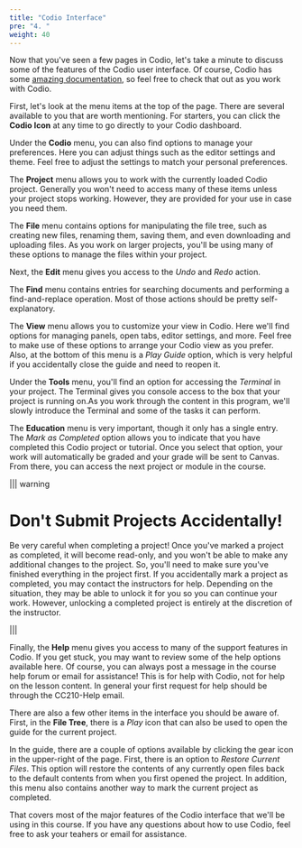 ```yaml
---
title: "Codio Interface"
pre: "4. "
weight: 40
---
```


Now that you've seen a few pages in Codio, let's take a minute to discuss some of the features of the Codio user interface. Of course, Codio has some [amazing documentation](https://docs.codio.com/student), so feel free to check that out as you work with Codio.

First, let's look at the menu items at the top of the page. There are several available to you that are worth mentioning. For starters, you can click the **Codio Icon** at any time to go directly to your Codio dashboard.

Under the **Codio** menu, you can also find options to manage your preferences. Here you can adjust things such as the editor settings and theme. Feel free to adjust the settings to match your personal preferences. 

The **Project** menu allows you to work with the currently loaded Codio project. Generally you won't need to access many of these items unless your project stops working. However, they are provided for your use in case you need them.

The **File** menu contains options for manipulating the file tree, such as creating new files, renaming them, saving them, and even downloading and uploading files. As you work on larger projects, you'll be using many of these options to manage the files within your project.

Next, the **Edit** menu gives you access to the _Undo_ and _Redo_ action. 

The **Find** menu contains entries for searching documents and performing a find-and-replace operation. Most of those actions should be pretty self-explanatory.

The **View** menu allows you to customize your view in Codio. Here we'll find options for managing panels, open tabs, editor settings, and more. Feel free to make use of these options to arrange your Codio view as you prefer. Also, at the bottom of this menu is a _Play Guide_ option, which is very helpful if you accidentally close the guide and need to reopen it. 

Under the **Tools** menu, you'll find an option for accessing the _Terminal_ in your project. The Terminal gives you console access to the box that your project is running on.As you work through the content in this program, we'll slowly introduce the Terminal and some of the tasks it can perform. 

The **Education** menu is very important, though it only has a single entry. The _Mark as Completed_ option allows you to indicate that you have completed this Codio project or tutorial. Once you select that option, your work will automatically be graded and your grade will be sent to Canvas. From there, you can access the next project or module in the course. 

||| warning

# Don't Submit Projects Accidentally!

Be very careful when completing a project! Once you've marked a project as completed, it will become read-only, and you won't be able to make any additional changes to the project. So, you'll need to make sure you've finished everything in the project first. If you accidentally mark a project as completed, you may contact the instructors for help. Depending on the situation, they may be able to unlock it for you so you can continue your work. However, unlocking a completed project is entirely at the discretion of the instructor. 

|||

Finally, the **Help** menu gives you access to many of the support features in Codio. If you get stuck, you may want to review some of the help options available here. Of course, you can always post a message in the course help forum or email for assistance!  This is for help with Codio, not for help on the lesson content.  In general your first request for help should be through the CC210-Help email.

There are also a few other items in the interface you should be aware of. First, in the **File Tree**, there is a _Play_ icon that can also be used to open the guide for the current project. 

In the guide, there are a couple of options available by clicking the gear icon in the upper-right of the page. First, there is an option to _Restore Current Files_. This option will restore the contents of any currently open files back to the default contents from when you first opened the project. In addition, this menu also contains another way to mark the current project as completed. 

That covers most of the major features of the Codio interface that we'll be using in this course. If you have any questions about how to use Codio, feel free to ask your teahers or email for assistance.